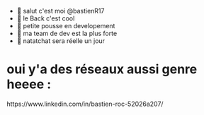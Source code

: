 - 👋 salut c'est moi @bastienR17
- 👀 le Back c'est cool
- 🌱 petite pousse en developement
- 💞️ ma team de dev est la plus forte 
- 🚀 natatchat sera réelle un jour 

<h1>oui y'a des réseaux aussi genre heeee :</h1>
https://www.linkedin.com/in/bastien-roc-52026a207/

<!---
bastienR17/bastienR17 is a ✨ special ✨ repository because its `README.md` (this file) appears on your GitHub profile.
You can click the Preview link to take a look at your changes.
--->
